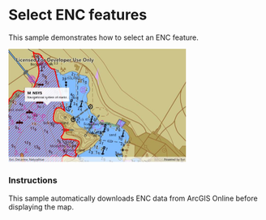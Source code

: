 # Select ENC features

This sample demonstrates how to select an ENC feature.

<img src="SelectEncFeatures.jpg" width="350"/>

### Instructions

This sample automatically downloads ENC data from ArcGIS Online before displaying the map.